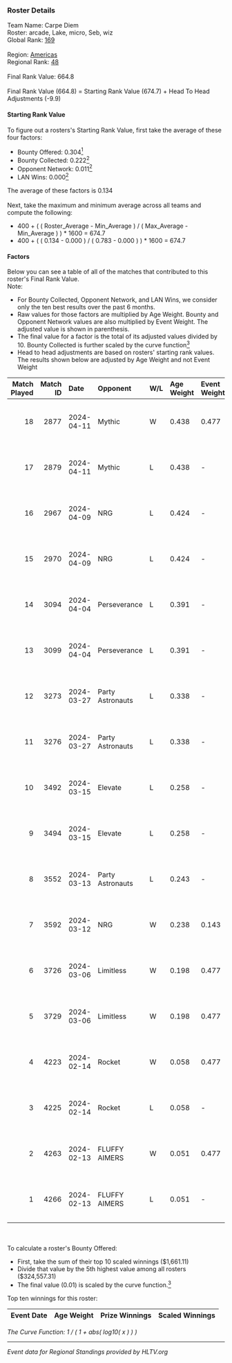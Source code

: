 ### Roster Details<br />
Team Name: Carpe Diem<br />
Roster: arcade, Lake, micro, Seb, wiz<br />
Global Rank: [169](../standings_global.md)<br />
<br />
Region: [Americas]( ../standings_americas.md)<br />
Regional Rank: [48]( ../standings_americas.md)<br />
<br />
Final Rank Value:  664.8<br />
<br />
Final Rank Value (664.8) = Starting Rank Value (674.7) + Head To Head Adjustments (-9.9)<br />

#### Starting Rank Value<br />
To figure out a rosters's Starting Rank Value, first take the average of these four factors:<br />
- Bounty Offered: 0.304[<sup>1</sup>](#table2)
- Bounty Collected: 0.222[<sup>2</sup>](#table1)
- Opponent Network: 0.011[<sup>2</sup>](#table1)
- LAN Wins: 0.000[<sup>2</sup>](#table1)

The average of these factors is 0.134<br />
<br />
Next, take the maximum and minimum average across all teams and compute the following:<br />
- 400 + ( ( Roster_Average - Min_Average ) / ( Max_Average - Min_Average ) ) * 1600 = 674.7
- 400 + ( ( 0.134 - 0.000 ) / ( 0.783 - 0.000 ) ) * 1600 = 674.7


#### Factors<br />
Below you can see a table of all of the matches that contributed to this roster's Final Rank Value.<br />
Note:<br />

- For Bounty Collected, Opponent Network, and LAN Wins, we consider only the ten best results over the past 6 months.
- Raw values for those factors are multiplied by Age Weight. Bounty and Opponent Network values are also multiplied by Event Weight. The adjusted value is shown in parenthesis.
- The final value for a factor is the total of its adjusted values divided by 10. Bounty Collected is further scaled by the curve function[<sup>3</sup>](#curveFunction)
- Head to head adjustments are based on rosters' starting rank values. The results shown below are adjusted by Age Weight and not Event Weight
<span id="table1"></span><br />


| Match Played | Match ID | Date       | Opponent         | W/L | Age Weight | Event Weight | Bounty Collected | Opponent Network | LAN Wins  | H2H Adj. | Roster                        |
| -: | -: | :- | :- | :- | :- | :- | :- | :- | :- | -: | :- |
|           18 |     2877 | 2024-04-11 | Mythic           | W   | 0.438      | 0.477        | 0.010 (0.002)    | 0.300 (0.063)    | 0 (0.000) |     9.12 | arcade, Lake, micro, Seb, wiz |
|           17 |     2879 | 2024-04-11 | Mythic           | L   | 0.438      | -            | -                | -                | -         |    -4.72 | arcade, Lake, micro, Seb, wiz |
|           16 |     2967 | 2024-04-09 | NRG              | L   | 0.424      | -            | -                | -                | -         |    -3.36 | arcade, Lake, micro, Seb, wiz |
|           15 |     2970 | 2024-04-09 | NRG              | L   | 0.424      | -            | -                | -                | -         |    -3.45 | arcade, Lake, micro, Seb, wiz |
|           14 |     3094 | 2024-04-04 | Perseverance     | L   | 0.391      | -            | -                | -                | -         |    -4.99 | arcade, Lake, micro, Seb, wiz |
|           13 |     3099 | 2024-04-04 | Perseverance     | L   | 0.391      | -            | -                | -                | -         |    -5.15 | arcade, Lake, micro, Seb, wiz |
|           12 |     3273 | 2024-03-27 | Party Astronauts | L   | 0.338      | -            | -                | -                | -         |    -2.05 | arcade, Lake, micro, Seb, wiz |
|           11 |     3276 | 2024-03-27 | Party Astronauts | L   | 0.338      | -            | -                | -                | -         |    -2.08 | arcade, Lake, micro, Seb, wiz |
|           10 |     3492 | 2024-03-15 | Elevate          | L   | 0.258      | -            | -                | -                | -         |    -1.22 | arcade, Lake, micro, Seb, wiz |
|            9 |     3494 | 2024-03-15 | Elevate          | L   | 0.258      | -            | -                | -                | -         |    -1.23 | arcade, Lake, micro, Seb, wiz |
|            8 |     3552 | 2024-03-13 | Party Astronauts | L   | 0.243      | -            | -                | -                | -         |    -1.54 | arcade, Lake, micro, Seb, wiz |
|            7 |     3592 | 2024-03-12 | NRG              | W   | 0.238      | 0.143        | 0.020 (0.001)    | 0.521 (0.018)    | 0 (0.000) |     5.41 | arcade, Lake, micro, Seb, wiz |
|            6 |     3726 | 2024-03-06 | Limitless        | W   | 0.198      | 0.477        | 0.001 (0.000)    | 0.167 (0.016)    | 0 (0.000) |     2.92 | arcade, Lake, micro, Seb, wiz |
|            5 |     3729 | 2024-03-06 | Limitless        | W   | 0.198      | 0.477        | 0.001 (0.000)    | 0.167 (0.016)    | 0 (0.000) |     2.96 | arcade, Lake, micro, Seb, wiz |
|            4 |     4223 | 2024-02-14 | Rocket           | W   | 0.058      | 0.477        | 0.000 (0.000)    | 0.008 (0.000)    | 0 (0.000) |     0.48 | arcade, Lake, micro, Seb, wiz |
|            3 |     4225 | 2024-02-14 | Rocket           | L   | 0.058      | -            | -                | -                | -         |    -1.35 | arcade, Lake, micro, Seb, wiz |
|            2 |     4263 | 2024-02-13 | FLUFFY AIMERS    | W   | 0.051      | 0.477        | 0.010 (0.000)    | 0.101 (0.002)    | 0 (0.000) |     1.00 | arcade, Lake, micro, Seb, wiz |
|            1 |     4266 | 2024-02-13 | FLUFFY AIMERS    | L   | 0.051      | -            | -                | -                | -         |    -0.62 | arcade, Lake, micro, Seb, wiz |

<br />
<span id="table2"></span><br />
To calculate a roster's Bounty Offered:<br />

- First, take the sum of their top 10 scaled winnings ($1,661.11)
- Divide that value by the 5th highest value among all rosters ($324,557.31)
- The final value (0.01) is scaled by the curve function.[<sup>3</sup>](#curveFunction)

Top ten winnings for this roster:<br />

| Event Date | Age Weight | Prize Winnings | Scaled Winnings |
| :- | -: | :- | :- |


<span id="curveFunction"></span>_The Curve Function: 1 / ( 1 + abs( log10( x ) ) )_<br />

---
_Event data for Regional Standings provided by HLTV.org_<br />
